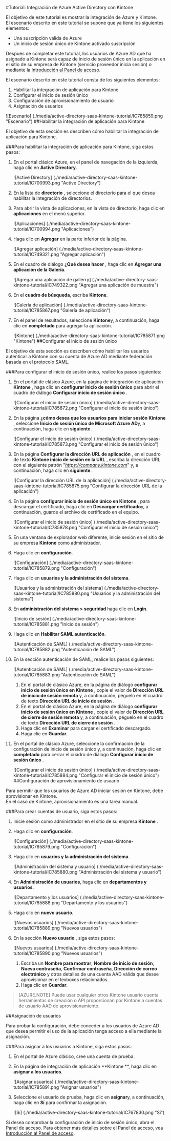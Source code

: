 <properties 
    pageTitle="Tutorial: Integración de Azure Active Directory con Kintone | Microsoft Azure" 
    description="Aprenda a usar Kintone con Azure Active Directory para habilitar el inicio de sesión único, aprovisionamiento automatizado y mucho más." 
    services="active-directory" 
    authors="jeevansd"  
    documentationCenter="na" 
    manager="femila"/>
<tags 
    ms.service="active-directory" 
    ms.devlang="na" 
    ms.topic="article" 
    ms.tgt_pltfrm="na" 
    ms.workload="identity" 
    ms.date="09/01/2016" 
    ms.author="jeedes" />

#<a name="tutorial-azure-active-directory-integration-with-kintone"></a>Tutorial: Integración de Azure Active Directory con Kintone
  
El objetivo de este tutorial es mostrar la integración de Azure y Kintone.  
El escenario descrito en este tutorial se supone que ya tiene los siguientes elementos:

-   Una suscripción válida de Azure
-   Un inicio de sesión único de Kintone activado suscripción
  
Después de completar este tutorial, los usuarios de Azure AD que ha asignado a Kintone será capaz de inicio de sesión único en la aplicación en el sitio de su empresa de Kintone (servicio proveedor inicia sesión) o mediante la [Introducción al Panel de acceso](active-directory-saas-access-panel-introduction.md).
  
El escenario descrito en este tutorial consta de los siguientes elementos:

1.  Habilitar la integración de aplicación para Kintone
2.  Configurar el inicio de sesión único
3.  Configuración de aprovisionamiento de usuario
4.  Asignación de usuarios

![Escenario] (./media/active-directory-saas-kintone-tutorial/IC785859.png "Escenario")
##<a name="enabling-the-application-integration-for-kintone"></a>Habilitar la integración de aplicación para Kintone
  
El objetivo de esta sección es describen cómo habilitar la integración de aplicación para Kintone.

###<a name="to-enable-the-application-integration-for-kintone-perform-the-following-steps"></a>Para habilitar la integración de aplicación para Kintone, siga estos pasos:

1.  En el portal clásico Azure, en el panel de navegación de la izquierda, haga clic en **Active Directory**.

    ![Active Directory] (./media/active-directory-saas-kintone-tutorial/IC700993.png "Active Directory")

2.  En la lista de **directorio** , seleccione el directorio para el que desea habilitar la integración de directorios.

3.  Para abrir la vista de aplicaciones, en la vista de directorio, haga clic en **aplicaciones** en el menú superior.

    ![Aplicaciones] (./media/active-directory-saas-kintone-tutorial/IC700994.png "Aplicaciones")

4.  Haga clic en **Agregar** en la parte inferior de la página.

    ![Agregar aplicación] (./media/active-directory-saas-kintone-tutorial/IC749321.png "Agregar aplicación")

5.  En el cuadro de diálogo **¿Qué desea hacer** , haga clic en **Agregar una aplicación de la Galería**.

    ![Agregar una aplicación de gallerry] (./media/active-directory-saas-kintone-tutorial/IC749322.png "Agregar una aplicación de muestra")

6.  En el **cuadro de búsqueda**, escriba **Kintone**.

    ![Galería de aplicación] (./media/active-directory-saas-kintone-tutorial/IC785867.png "Galería de aplicación")

7.  En el panel de resultados, seleccione **Kintone**y, a continuación, haga clic en **completado** para agregar la aplicación.

    ![Kintone] (./media/active-directory-saas-kintone-tutorial/IC785871.png "Kintone")
##<a name="configuring-single-sign-on"></a>Configurar el inicio de sesión único
  
El objetivo de esta sección es describen cómo habilitar los usuarios autenticar a Kintone con su cuenta de Azure AD mediante federación basada en el protocolo SAML.

###<a name="to-configure-single-sign-on-perform-the-following-steps"></a>Para configurar el inicio de sesión único, realice los pasos siguientes:

1.  En el portal de clásico Azure, en la página de integración de aplicación **Kintone** , haga clic en **configurar inicio de sesión único** para abrir el cuadro de diálogo **Configurar inicio de sesión único** .

    ![Configurar el inicio de sesión único] (./media/active-directory-saas-kintone-tutorial/IC785872.png "Configurar el inicio de sesión único")

2.  En la página **¿cómo desea que los usuarios para iniciar sesión Kintone** , seleccione **Inicio de sesión único de Microsoft Azure AD**y, a continuación, haga clic en **siguiente**.

    ![Configurar el inicio de sesión único] (./media/active-directory-saas-kintone-tutorial/IC785873.png "Configurar el inicio de sesión único")

3.  En la página **Configurar la dirección URL de aplicación** , en el cuadro de texto **Kintone inicio de sesión en la URL** , escriba la dirección URL con el siguiente patrón "*https://company.kintone.com*" y, a continuación, haga clic en **siguiente**.

    ![Configurar la dirección URL de la aplicación] (./media/active-directory-saas-kintone-tutorial/IC785875.png "Configurar la dirección URL de la aplicación")

4.  En la página **configurar inicio de sesión único en Kintone** , para descargar el certificado, haga clic en **Descargar certificado**y, a continuación, guarde el archivo de certificado en el equipo.

    ![Configurar el inicio de sesión único] (./media/active-directory-saas-kintone-tutorial/IC785878.png "Configurar el inicio de sesión único")

5.  En una ventana de explorador web diferente, inicie sesión en el sitio de su empresa **Kintone** como administrador.

6.  Haga clic en **configuración**.

    ![Configuración] (./media/active-directory-saas-kintone-tutorial/IC785879.png "Configuración")

7.  Haga clic en **usuarios y la administración del sistema**.

    ![Usuarios y la administración del sistema] (./media/active-directory-saas-kintone-tutorial/IC785880.png "Usuarios y la administración del sistema")

8.  En **administración del sistema \> seguridad** haga clic en **Login**.

    ![Inicio de sesión] (./media/active-directory-saas-kintone-tutorial/IC785881.png "Inicio de sesión")

9.  Haga clic en **Habilitar SAML autenticación**.

    ![Autenticación de SAML] (./media/active-directory-saas-kintone-tutorial/IC785882.png "Autenticación de SAML")

10. En la sección autenticación de SAML, realice los pasos siguientes:

    ![Autenticación de SAML] (./media/active-directory-saas-kintone-tutorial/IC785883.png "Autenticación de SAML")

    1.  En el portal de clásico Azure, en la página de diálogo **configurar inicio de sesión único en Kintone** , copie el valor de **Dirección URL de inicio de sesión remota** y, a continuación, péguelo en el cuadro de texto **Dirección URL de inicio de sesión** .
    2.  En el portal de clásico Azure, en la página de diálogo **configurar inicio de sesión único en Kintone** , copie el valor de **Dirección URL de cierre de sesión remota** y, a continuación, péguelo en el cuadro de texto **Dirección URL de cierre de sesión** .
    3.  Haga clic en **Examinar** para cargar el certificado descargado.
    4.  Haga clic en **Guardar**.

11. En el portal de clásico Azure, seleccione la confirmación de la configuración de inicio de sesión único y, a continuación, haga clic en **completado** para cerrar el cuadro de diálogo **Configurar inicio de sesión único** .

    ![Configurar el inicio de sesión único] (./media/active-directory-saas-kintone-tutorial/IC785884.png "Configurar el inicio de sesión único")
##<a name="configuring-user-provisioning"></a>Configuración de aprovisionamiento de usuario
  
Para permitir que los usuarios de Azure AD iniciar sesión en Kintone, debe aprovisionar en Kintone.  
En el caso de Kintone, aprovisionamiento es una tarea manual.

###<a name="to-provision-a-user-accounts-perform-the-following-steps"></a>Para crear cuentas de usuario, siga estos pasos:

1.  Inicie sesión como administrador en el sitio de su empresa **Kintone** .

2.  Haga clic en **configuración**.

    ![Configuración] (./media/active-directory-saas-kintone-tutorial/IC785879.png "Configuración")

3.  Haga clic en **usuarios y la administración del sistema**.

    ![Administración del sistema y usuario] (./media/active-directory-saas-kintone-tutorial/IC785880.png "Administración del sistema y usuario")

4.  En **Administración de usuarios**, haga clic en **departamentos y usuarios**.

    ![Departamento y los usuarios] (./media/active-directory-saas-kintone-tutorial/IC785888.png "Departamento y los usuarios")

5.  Haga clic en **nuevo usuario**.

    ![Nuevos usuarios] (./media/active-directory-saas-kintone-tutorial/IC785889.png "Nuevos usuarios")

6.  En la sección **Nuevo usuario** , siga estos pasos:

    ![Nuevos usuarios] (./media/active-directory-saas-kintone-tutorial/IC785890.png "Nuevos usuarios")

    1.  Escriba un **Nombre para mostrar**, **Nombre de inicio de sesión**, **Nueva contraseña**, **Confirmar contraseña**, **Dirección de correo electrónico** y otros detalles de una cuenta AAD válida que desee aprovisionar en el texboxes relacionados.
    2.  Haga clic en **Guardar**.

>[AZURE.NOTE] Puede usar cualquier otros Kintone usuario cuenta herramientas de creación o API proporcionan por Kintone a cuentas de usuario AAD de aprovisionamiento.

##<a name="assigning-users"></a>Asignación de usuarios
  
Para probar la configuración, debe conceder a los usuarios de Azure AD que desea permitir el uso de la aplicación tenga acceso a ella mediante la asignación.

###<a name="to-assign-users-to-kintone-perform-the-following-steps"></a>Para asignar a los usuarios a Kintone, siga estos pasos:

1.  En el portal de Azure clásico, cree una cuenta de prueba.

2.  En la página de integración de aplicación **Kintone **, haga clic en **asignar a los usuarios**.

    ![Asignar usuarios] (./media/active-directory-saas-kintone-tutorial/IC785891.png "Asignar usuarios")

3.  Seleccione el usuario de prueba, haga clic en **asignar**y, a continuación, haga clic en **Sí** para confirmar la asignación.

    ![Sí] (./media/active-directory-saas-kintone-tutorial/IC767830.png "Sí")
  
Si desea comprobar la configuración de inicio de sesión único, abra el Panel de acceso. Para obtener más detalles sobre el Panel de acceso, vea [Introducción al Panel de acceso](active-directory-saas-access-panel-introduction.md).